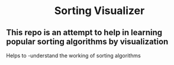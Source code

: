 <h1 align="center"> Sorting Visualizer </h1>
<h2> This repo is an attempt to help in learning popular sorting algorithms by visualization </h2>
Helps to 
  -understand the working of sorting algorithms

